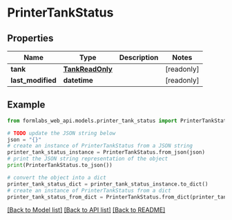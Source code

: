 # PrinterTankStatus


## Properties

Name | Type | Description | Notes
------------ | ------------- | ------------- | -------------
**tank** | [**TankReadOnly**](TankReadOnly.md) |  | [readonly] 
**last_modified** | **datetime** |  | [readonly] 

## Example

```python
from formlabs_web_api.models.printer_tank_status import PrinterTankStatus

# TODO update the JSON string below
json = "{}"
# create an instance of PrinterTankStatus from a JSON string
printer_tank_status_instance = PrinterTankStatus.from_json(json)
# print the JSON string representation of the object
print(PrinterTankStatus.to_json())

# convert the object into a dict
printer_tank_status_dict = printer_tank_status_instance.to_dict()
# create an instance of PrinterTankStatus from a dict
printer_tank_status_from_dict = PrinterTankStatus.from_dict(printer_tank_status_dict)
```
[[Back to Model list]](../README.md#documentation-for-models) [[Back to API list]](../README.md#documentation-for-api-endpoints) [[Back to README]](../README.md)


